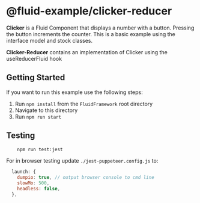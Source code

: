# @fluid-example/clicker-reducer

**Clicker** is a Fluid Component that displays a number with a button. Pressing the button
increments the counter. This is a basic example using the interface model and stock
classes.

**Clicker-Reducer** contains an implementation of Clicker using the useReducerFluid hook

## Getting Started

If you want to run this example use the following steps:

1. Run `npm install` from the `FluidFramework` root directory
2. Navigate to this directory
3. Run `npm run start`

## Testing

```bash
    npm run test:jest
```

For in browser testing update `./jest-puppeteer.config.js` to:

```javascript
  launch: {
    dumpio: true, // output browser console to cmd line
    slowMo: 500,
    headless: false,
  },
```
